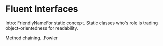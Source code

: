 # Fluent Interfaces

Intro: FriendlyNameFor static concept. Static classes who's role is trading object-orientedness for readability.

Method chaining...Fowler
